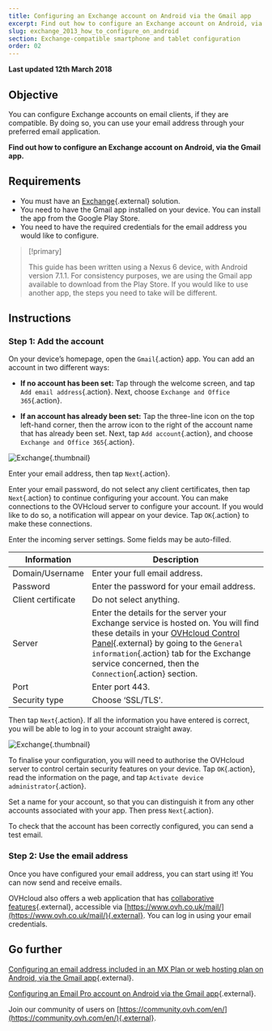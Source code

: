 ```yaml
---
title: Configuring an Exchange account on Android via the Gmail app
excerpt: Find out how to configure an Exchange account on Android, via the Gmail app
slug: exchange_2013_how_to_configure_on_android
section: Exchange-compatible smartphone and tablet configuration
order: 02
---
```


**Last updated 12th March 2018**

## Objective

You can configure Exchange accounts on email clients, if they are compatible. By doing so, you can use your email address through your preferred email application.

**Find out how to configure an Exchange account on Android, via the Gmail app.**

## Requirements

- You must have an [Exchange](https://www.ovhcloud.com/en-gb/emails/){.external} solution.
- You need to have the Gmail app installed on your device. You can install the app from the Google Play Store.
- You need to have the required credentials for the email address you would like to configure.

> [!primary]
>
> This guide has been written using a Nexus 6 device, with Android version 7.1.1. For consistency purposes, we are using the Gmail app available to download from the Play Store. If you would like to use another app, the steps you need to take will be different.
>

## Instructions

### Step 1: Add the account

On your device’s homepage, open the `Gmail`{.action} app. You can add an account in two different ways:

- **If no account has been set:** Tap through the welcome screen, and tap `Add email address`{.action}. Next, choose `Exchange and Office 365`{.action}. 

- **If an account has already been set:** Tap the three-line icon on the top left-hand corner, then the arrow icon to the right of the account name that has already been set. Next, tap `Add account`{.action}, and choose `Exchange and Office 365`{.action}. 

![Exchange](images/configuration-exchange-gmail-application-android-step1.png){.thumbnail}

Enter your email address, then tap `Next`{.action}.

Enter your email password, do not select any client certificates, then tap `Next`{.action} to continue configuring your account. You can make connections to the OVHcloud server to configure your account. If you would like to do so, a notification will appear on your device. Tap `OK`{.action} to make these connections.

Enter the incoming server settings. Some fields may be auto-filled.

|Information|Description| 
|---|---| 
|Domain/Username|Enter your full email address.|  
|Password|Enter the password for your email address.|
|Client certificate|Do not select anything.|
|Server|Enter the details for the server your Exchange service is hosted on. You will find these details in your [OVHcloud Control Panel](https://www.ovh.com/auth/?action=gotomanager&from=https://www.ovh.co.uk/&ovhSubsidiary=GB){.external} by going to the `General information`{.action} tab for the Exchange service concerned, then the `Connection`{.action} section.|
|Port|Enter port 443.|  
|Security type|Choose ‘SSL/TLS’.|

Then tap `Next`{.action}. If all the information you have entered is correct, you will be able to log in to your account straight away.

![Exchange](images/configuration-exchange-gmail-application-android-step2.png){.thumbnail}

To finalise your configuration, you will need to authorise the OVHcloud server to control certain security features on your device. Tap `OK`{.action}, read the information on the page, and tap `Activate device administrator`{.action}.

Set a name for your account, so that you can distinguish it from any other accounts associated with your app. Then press `Next`{.action}.

To check that the account has been correctly configured, you can send a test email.

### Step 2: Use the email address

Once you have configured your email address, you can start using it! You can now send and receive emails.

OVHcloud also offers a web application that has [collaborative features](https://www.ovhcloud.com/en-gb/emails/){.external}, accessible via [https://www.ovh.co.uk/mail/](https://www.ovh.co.uk/mail/){.external}. You can log in using your email credentials.

## Go further

[Configuring an email address included in an MX Plan or web hosting plan on Android, via the Gmail app](https://docs.ovh.com/gb/en/emails/configuration-android/){.external}.

[Configuring an Email Pro account on Android via the Gmail app](https://docs.ovh.com/gb/en/emails-pro/configuration-android/){.external}.

Join our community of users on [https://community.ovh.com/en/](https://community.ovh.com/en/){.external}.